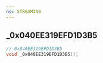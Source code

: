 ```yaml
---
ns: STREAMING
---
```

## _0x040EE319EFD1D3B5

```c
// 0x040EE319EFD1D3B5
void _0x040EE319EFD1D3B5();
```

